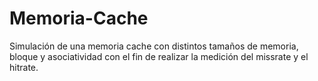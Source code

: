 # Memoria-Cache
Simulación de una memoria cache con distintos tamaños de memoria, bloque y asociatividad con el fin de realizar la medición del missrate y el hitrate.
